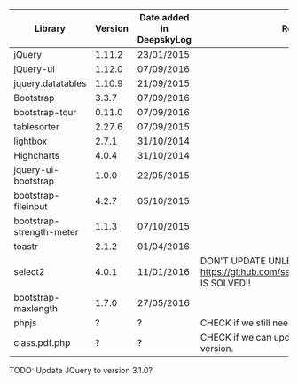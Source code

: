| Library | Version | Date added in DeepskyLog | Remarks |
| ------- | ------- | ------------------------ | ------- |
| jQuery  | 1.11.2  | 23/01/2015 | |
| jQuery-ui | 1.12.0 | 07/09/2016 | |
| jquery.datatables | 1.10.9 | 21/09/2015 | |
| Bootstrap | 3.3.7 | 07/09/2016 | |
| bootstrap-tour | 0.11.0 | 07/09/2016 | |
| tablesorter | 2.27.6 | 07/09/2015 | |
| lightbox | 2.7.1 | 31/10/2014 | |
| Highcharts | 4.0.4 | 31/10/2014 | |
| jquery-ui-bootstrap | 1.0.0 | 22/05/2015 | |
| bootstrap-fileinput |	4.2.7 |	05/10/2015 | |
| bootstrap-strength-meter | 1.1.3 | 07/10/2015 | |
| toastr | 2.1.2 | 01/04/2016 | |
| select2 | 4.0.1 | 11/01/2016 | DON'T UPDATE UNLESS https://github.com/select2/select2/issues/3472 IS SOLVED!! |
| bootstrap-maxlength | 1.7.0 | 27/05/2016 | |
| phpjs | ? | ? | CHECK if we still need this. Remove if possible. |
| class.pdf.php | ? | ? | CHECK if we can update this to a newer version. |

TODO: Update JQuery to version 3.1.0?
